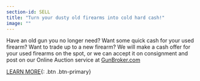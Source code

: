 ```yaml
---
section-id: SELL
title: "Turn your dusty old firearms into cold hard cash!"
image: ""
---
```

Have an old gun you no longer need? Want some quick cash for your used firearm? Want to trade up to a new firearm? We will make a cash offer for your used firearms on the spot, or we can accept it on consignment and post on our Online Auction service at [GunBroker.com](http://gunbroker.com)

[LEARN MORE](/sell){: .btn .btn-primary}